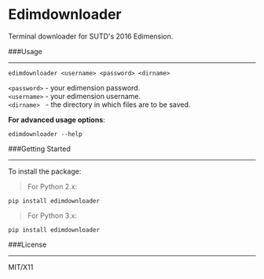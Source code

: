 # Edimdownloader
Terminal downloader for SUTD's 2016 Edimension. 

###Usage
___
    edimdownloader <username> <password> <dirname>

`<password>` - your edimension password.  
`<username>` - your edimension username.    
`<dirname>` &nbsp;  - the directory in which files are to be saved.

  
**For advanced usage options**:  
    
    edimdownloader --help


###Getting Started
___
To install the package:

  >For Python 2.x:
    
    pip install edimdownloader
    
  >For Python 3.x:
  
    pip install edimdownloader
    
###License
___
MIT/X11

